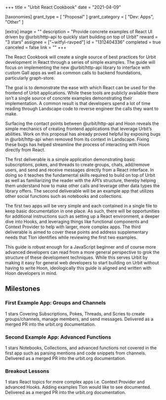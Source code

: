 +++
title = "Urbit React Cookbook"
date = "2021-04-09"

[taxonomies]
grant_type = [ "Proposal" ]
grant_category = [ "Dev: Apps", "Other" ]

[extra]
image = ""
description = "Provide concrete examples of React UI driven by @urbit/http-api to quickly start building on top of Urbit"
reward = "3 stars"
assignee = ["~witfyl-ravped"]
id = "1312404336"
completed = true
canceled = false
link = ""
+++

The React Cookbook will create a single source of best practices for Urbit development in React through a series of simple examples. The guide will focus on implementing the new @urbit/http-api library to interface with custom Gall apps as well as common calls to backend foundations, particularly graph-store.

The goal is to demonstrate the ease with which React can be used for the frontend of Urbit applications. While these tools are publicly available there isn’t a single source of concrete examples demonstrating their implementation. A common result is that developers spend a lot of time reading through Landscape code to reverse engineer the calls they want to make.

Surfacing the contact points between @urbit/http-api and Hoon reveals the simple mechanics of creating frontend applications that leverage Urbit’s abilities. Work on this proposal has already proved helpful by exposing bugs in @urbit/http-api when removed from its context in Landscape. Fixing these bugs has helped streamline the process of interacting with Hoon directly from React.

The first deliverable is a simple application demonstrating basic subscriptions, pokes, and threads to create groups, chats, add/remove users, and send and receive messages directly from a React interface. In doing so it teaches the fundamental skills required to build on top of Urbit as well as familiarizing the reader with the API’s structure, thereby helping them understand how to make other calls and leverage other data types the library offers. The second deliverable will be an example app that utilizes other social functions such as notebooks and collections.

The first two apps will be very simple and each contained in a single file to keep basic documentation in one place. As such, there will be opportunities for additional instructions such as setting up a React environment, a deeper dive into Hooks, and leveraging things like functional components and Context Provider to help with larger, more complex apps. The third deliverable is aimed to cover these points and address supplementary needs that Tlon identifies while reviewing the first two examples.

This guide is robust enough for a JavaScript beginner and of course more advanced developers can read from a more general perspective to grok the structure of these development techniques. While this serves Urbit by making it easy for general web developers to start building on Urbit without having to write Hoon, ideologically this guide is aligned and written with Hoon developers in mind.

## Milestones

### First Example App: Groups and Channels

1 stars
Covering Subscriptions, Pokes, Threads, and Scries to create groups/channels, manage members, and send messages. Delivered as a merged PR into the urbit.org documentation.

### Second Example App: Advanced Functions

1 stars
Notebooks, Collections, and advanced functions not covered in the first app such as parsing mentions and code snippets from channels. Delivered as a merged PR into the urbit.org documentation.

### Breakout Lessons

1 stars
React topics for more complex apps i.e. Context Provider and advanced Hooks. Adding examples Tlon would like to see documented. Delivered as a merged PR into the urbit.org documentation.

